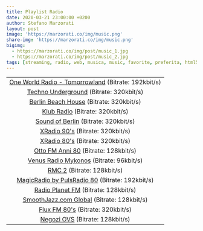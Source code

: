```yaml
---
title: Playlist Radio
date: 2020-03-21 23:00:00 +0200
author: Stefano Marzorati
layout: post
image: 'https://marzorati.co/img/music.png'
share-img: 'https://marzorati.co/img/music.png'
bigimg:
  - https://marzorati.co/img/post/music_1.jpg
  - https://marzorati.co/img/post/music_2.jpg
tags: [streaming, radio, web, musica, music, favorite, preferita, html5, player]
---
```

<table>
<tbody>
<tr>
<td style="text-align: center;"><a href="https://playerservices.streamtheworld.com/api/livestream-redirect/OWR_INTERNATIONAL.mp3" target="_blank">One World Radio - Tomorrowland</a>  (Bitrate: 192kbit/s)</td>
</tr>
<tr>
<td style="text-align: center;"><a href="https://streams.fluxfm.de/technoug/mp3-320/radiode/" target="_blank">Techno Underground</a> (Bitrate: 320kbit/s)</td>
</tr>
<tr>
<td style="text-align: center;"><a href="http://streams.fluxfm.de/bbeachhouse/mp3-320/" target="_blank">Berlin Beach House</a> (Bitrate: 320kbit/s)</td>
</tr>
<tr>
<td style="text-align: center;"><a href="http://streams.fluxfm.de/klubradio/mp3-320/" target="_blank">Klub Radio</a> (Bitrate: 320kbit/s)</td>
</tr>
<tr>
<td style="text-align: center;"><a href="http://streams.fluxfm.de/soundofberlin/mp3-320/" target="_blank">Sound of Berlin</a> (Bitrate: 320kbit/s)</td>
</tr>
<tr>
<td style="text-align: center;"><a href="http://streams.fluxfm.de/90er/mp3-320/" target="_blank">XRadio 90's</a> (Bitrate: 320kbit/s)</td>
</tr>
<tr>
<td style="text-align: center;"><a href="http://streams.fluxfm.de/80er/mp3-128/" target="_blank">XRadio 80's</a> (Bitrate: 320kbit/s)</td>
</tr>
<tr>
<td style="text-align: center;"><a href="http://217.182.192.240:12021/stream/1/" target="_blank">Otto FM Anni 80</a> (Bitrate: 128kbit/s)</td>
</tr>
<tr>
<td style="text-align: center;"><a href="http://s7.onweb.gr:8410/;" target="_blank">Venus Radio Mykonos</a> (Bitrate: 96kbit/s)</td>
</tr>
<tr>
<td style="text-align: center;"><a href="https://icy.unitedradio.it/RMC.mp3" target="_blank">RMC 2</a> (Bitrate: 128kbit/s)</td>
</tr>
<tr>
<td style="text-align: center;"><a href="http://87.98.129.202/magicradioHD.mp3" target="_blank">MagicRadio by PulsRadio 80</a> (Bitrate: 192kbit/s)</td>
</tr>
<tr>
<td style="text-align: center;"><a href="http://91.121.104.139:8100/;/;7513909505342709stream.nsv" target="_blank">Radio Planet FM</a> (Bitrate: 128kbit/s)</td>
</tr>
<tr>
<td style="text-align: center;"><a href="http://sj128.hnux.com/live?type=http&nocache=272543" target="_blank">SmoothJazz.com Global</a> (Bitrate: 128kbit/s)</td>
</tr>
<tr>
<td style="text-align: center;"><a href="http://fluxfm.hoerradar.de/flux-80er-mp3-hq?sABC=5po0nr8q%230%237r0op38pr913007379oq5nn513r6r944%23syhksz.qr_jrocynlre&amsparams=playerid:fluxfm.de_webplayer;skey:1555082893" target="_blank">Flux FM 80's</a> (Bitrate: 320kbit/s)</td>
</tr>
<tr>
<td style="text-align: center;"><a href="http://178.32.136.9/proxy/cjaccari?mp=/;" target="_blank">Negozi OVS</a> (Bitrate: 128kbit/s)</td>
</tr>
</tbody>
</table>